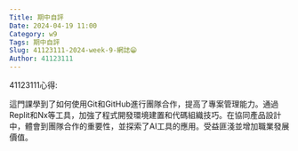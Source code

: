 ```yaml
---
Title: 期中自評
Date: 2024-04-19 11:00
Category: w9
Tags: 期中自評
Slug: 41123111-2024-week-9-網誌😁
Author: 41123111
---
```


41123111心得:

這門課學到了如何使用Git和GitHub進行團隊合作，提高了專案管理能力。通過Replit和Nx等工具，加強了程式開發環境建置和代碼組織技巧。在協同產品設計中，體會到團隊合作的重要性，並探索了AI工具的應用。受益匪淺並增加職業發展價值。

